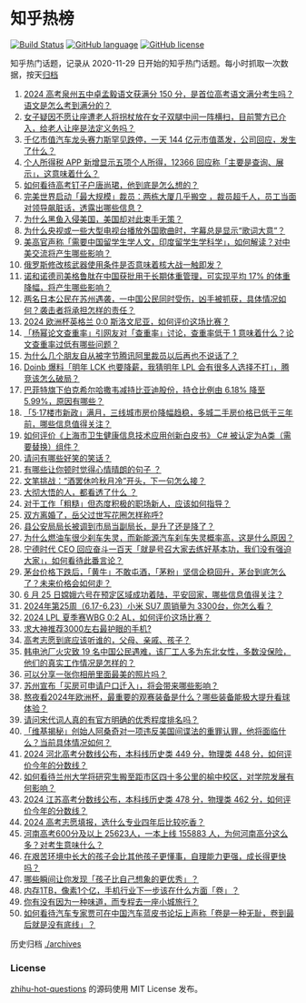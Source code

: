 # 知乎热榜
[![Build Status](https://github.com/ToWeLong/zhihu-hot-questions/workflows/CI/badge.svg)](https://github.com/ToWeLong/zhihu-hot-questions/actions)
[![GitHub language](https://img.shields.io/badge/language-golang-orange.svg)](https://golang.org/)
[![GitHub license](https://img.shields.io/github/license/ToWeLong/zhihu-hot-questions)](https://github.com/ToWeLong/zhihu-hot-questions/blob/main/LICENSE)

知乎热门话题，记录从 2020-11-29 日开始的知乎热门话题。每小时抓取一次数据，按天[归档](./archives)

<!-- BEGIN -->

1. [2024 高考泉州五中卓孟毅语文获满分 150 分，是首位高考语文满分考生吗？语文是怎么考到满分的？](https://www.zhihu.com/question/659795256)
1. [女子疑因不愿让座遭老人将拐杖放在女子双腿中间一阵横扫，目前警方已介入，给老人让座是法定义务吗？](https://www.zhihu.com/question/659840250)
1. [千亿市值汽车龙头赛力斯罕见跌停，一天 144 亿元市值蒸发，公司回应，发生了什么？](https://www.zhihu.com/question/659876670)
1. [个人所得税 APP 新增显示五项个人所得，12366 回应称「主要是查询、展示」，这意味着什么？](https://www.zhihu.com/question/659779770)
1. [如何看待高考钉子户唐尚珺，他到底是怎么想的？](https://www.zhihu.com/question/658234761)
1. [完美世界启动「最大规模」裁员：两栋大厦几乎搬空 ，裁员超千人，员工当面对领导飙脏话，透露出哪些信息？](https://www.zhihu.com/question/659849768)
1. [为什么黑鱼入侵美国，美国却对此束手无策？](https://www.zhihu.com/question/28522646)
1. [为什么央视或一些大型电视台播放外国歌曲时，字幕总是显示“歌词大意”？](https://www.zhihu.com/question/659698256)
1. [美高官声称「需要中国留学生学人文，印度留学生学科学」，如何解读？对中美交流将产生哪些影响？](https://www.zhihu.com/question/659849971)
1. [俄罗斯修改核武器使用条件是否意味着核大战一触即发？](https://www.zhihu.com/question/659574605)
1. [诺和诺德司美格鲁肽在中国获批用于长期体重管理，可实现平均 17% 的体重降幅，将产生哪些影响？](https://www.zhihu.com/question/659857019)
1. [两名日本公民在苏州遇袭，一中国公民同时受伤，凶手被抓获，具体情况如何？袭击者将承担怎样的责任？](https://www.zhihu.com/question/659869910)
1. [2024 欧洲杯英格兰 0:0 斯洛文尼亚，如何评价这场比赛？](https://www.zhihu.com/question/659843020)
1. [「杨幂论文查重率」引网友对「查重率」讨论，查重率低于 1 意味着什么？论文查重率过低有哪些问题？](https://www.zhihu.com/question/659852076)
1. [为什么几个朋友自从被字节腾讯阿里裁员以后再也不说话了？](https://www.zhihu.com/question/659273262)
1. [Doinb 爆料「明年 LCK 也要降薪，我猜明年 LPL 会有很多人选择不打」，腾竞该怎么破局？](https://www.zhihu.com/question/659879075)
1. [巴菲特旗下伯克希尔哈撒韦减持比亚迪股份，持仓比例由 6.18% 降至 5.99%，原因有哪些？](https://www.zhihu.com/question/659901894)
1. [「5·17楼市新政」满月，三线城市房价降幅趋稳，多城二手房价格已低于三年前，哪些信息值得关注？](https://www.zhihu.com/question/659419261)
1. [如何评价《上海市卫生健康信息技术应用创新白皮书》 C# 被认定为A类（需要替换）组件？](https://www.zhihu.com/question/659893694)
1. [请问有哪些好笑的笑话？](https://www.zhihu.com/question/658173825)
1. [有哪些让你顿时觉得心情晴朗的句子 ？](https://www.zhihu.com/question/659700804)
1. [文笔挑战：“酒罢休吟秋月冷”开头，下一句怎么接？](https://www.zhihu.com/question/659834003)
1. [大彻大悟的人，都看透了什么 ？](https://www.zhihu.com/question/659733012)
1. [对于工作「粗糙」但态度积极的职场新人，应该如何指导？](https://www.zhihu.com/question/658821442)
1. [双方离婚了，岳父过世写花圈怎样称呼?](https://www.zhihu.com/question/656923280)
1. [县公安局局长被调到市局当副局长，是升了还是降了？](https://www.zhihu.com/question/659734395)
1. [为什么燃油车很少刹车失灵，而新能源汽车刹车失灵概率高，这是什么原因？](https://www.zhihu.com/question/659675567)
1. [宁德时代 CEO 回应奋斗一百天「就是号召大家去练好基本功，我们没有强迫大家」，如何看待此番言论？](https://www.zhihu.com/question/659847476)
1. [茅台价格下跌后，「黄牛」不敢屯酒，「茅粉」坚信企稳回升，茅台到底怎么了？未来价格会如何走？](https://www.zhihu.com/question/659831324)
1. [6 月 25 日嫦娥六号在预定区域成功着陆，平安回家，哪些信息值得关注？](https://www.zhihu.com/question/659736695)
1. [2024年第25周（6.17-6.23）小米 SU7 周销量为 3300台，你怎么看？](https://www.zhihu.com/question/659864015)
1. [2024 LPL 夏季赛WBG 0:2 AL，如何评价这场比赛？](https://www.zhihu.com/question/659894753)
1. [求大神推荐3000左右最护眼的手机?](https://www.zhihu.com/question/658182569)
1. [高考志愿到底应该听谁的，父母、亲戚、孩子？](https://www.zhihu.com/question/656737846)
1. [韩电池厂火灾致 19 名中国公民遇难，该厂工人多为东北女性，多数没保险，他们的真实工作情况是怎样的？](https://www.zhihu.com/question/659832537)
1. [可以分享一张你相册里面最美的照片吗？](https://www.zhihu.com/question/659694061)
1. [苏州宣布「买房可申请户口迁入」，将会带来哪些影响？](https://www.zhihu.com/question/659881016)
1. [熬夜看2024年欧洲杯，最重要的观赛装备是什么？哪些装备能极大提升看球体验？](https://www.zhihu.com/question/659420174)
1. [请问宋代词人真的有官方明确的优秀程度排名吗？](https://www.zhihu.com/question/659695781)
1. [「维基揭秘」创始人阿桑奇对一项违反美国间谍法的重罪认罪，他将面临什么？当前具体情况如何？](https://www.zhihu.com/question/659832622)
1. [2024 河北高考分数线公布，本科线历史类 449 分，物理类 448 分，如何评价今年的分数线？](https://www.zhihu.com/question/659765632)
1. [如何看待兰州大学将研究生搬至距市区四十多公里的榆中校区，对学院发展有何影响？](https://www.zhihu.com/question/659761335)
1. [2024 江苏高考分数线公布，本科线历史类 478 分，物理类 462 分，如何评价今年的分数线？](https://www.zhihu.com/question/659770981)
1. [2024 高考志愿填报，选什么专业四年后比较吃香？](https://www.zhihu.com/question/656737804)
1. [河南高考600分及以上 25623人，一本上线 155883 人，为何河南高分这么多？对考生意味什么？](https://www.zhihu.com/question/659839162)
1. [在艰苦环境中长大的孩子会比其他孩子更懂事，自理能力更强，成长得更快吗？](https://www.zhihu.com/question/362171273)
1. [哪些瞬间让你发现「孩子比自己想象的更优秀」？](https://www.zhihu.com/question/658235397)
1. [内存1TB，像素1个亿，手机行业下一步该在什么方面「卷」？](https://www.zhihu.com/question/658894394)
1. [你有没有因为一种味道，而专程去一座小城旅行？](https://www.zhihu.com/question/659404323)
1. [如何看待汽车专家贾可在中国汽车蓝皮书论坛上声称「卷是一种无耻，卷到最后就是没有底线」？](https://www.zhihu.com/question/659758536)

<!-- END -->

历史归档 [./archives](./archives)


### License
[zhihu-hot-questions](https://github.com/towelong/zhihu-hot-questions) 的源码使用 MIT License 发布。